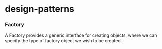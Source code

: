 # design-patterns

### Factory
A Factory provides a generic interface for creating objects, where we can specify the type of factory object we wish to be created.
